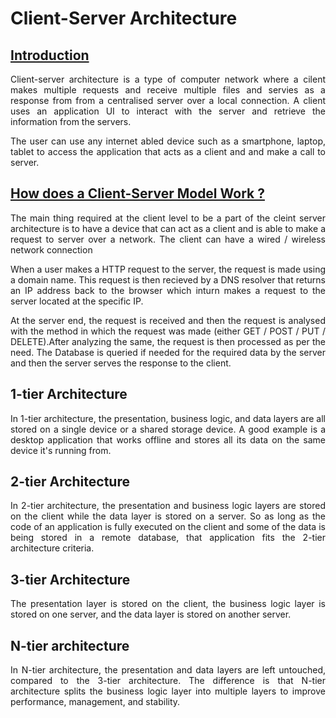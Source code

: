 # Client-Server Architecture

## <u>Introduction</u>

<p align = "justify">
Client-server architecture is a type of computer network where a cilent makes multiple requests and receive multiple files and servies as a response from from a centralised server over a local connection. A client uses an application UI to interact with the server and retrieve the information from the servers.
</p>
<p align = "justify">
The user can use any internet abled device such as a smartphone, laptop, tablet to access the application that acts as  a client and and make a call to server.
</p>

## <u>How does a Client-Server Model Work ? </u> 
<p align = "justify">
The main thing required at the client level to be a part of the cleint server architecture is to have a device that can act as a client and is able to make a request to server over a network. The client can have a wired / wireless network connection 
</p>

<p align = "justify">
When a user makes a HTTP request to the server, the request is made using a domain name. This request is then recieved by a DNS resolver that returns an IP address back to the browser which inturn makes a request to the server located at the specific IP. 
</p>

<p align = "justify">
At the server end, the request is received and then the request is analysed with the method in which the request was made (either GET / POST / PUT / DELETE).After analyzing the same, the request is then processed as per the need. The Database is queried if needed for the required data by the server and then the server serves the response to the client.
</p>

## 1-tier Architecture
<p align = "justify">
In 1-tier architecture, the presentation, business logic, and data layers are all stored on a single device or a shared storage device. A good example is a desktop application that works offline and stores all its data on the same device it's running from.
</p>

## 2-tier Architecture
<p align = "justify">
In 2-tier architecture, the presentation and business logic layers are stored on the client while the data layer is stored on a server. So as long as the code of an application is fully executed on the client and some of the data is being stored in a remote database, that application fits the 2-tier architecture criteria.
</p>

## 3-tier Architecture
<p align = "justify">
The presentation layer is stored on the client, the business logic layer is stored on one server, and the data layer is stored on another server.
</p>

## N-tier architecture
<p align = "justify" >
In N-tier architecture, the presentation and data layers are left untouched, compared to the 3-tier architecture. The difference is that N-tier architecture splits the business logic layer into multiple layers to improve performance, management, and stability.
</p>
